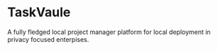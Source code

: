 # TaskVaule
A fully fledged local project manager platform for local deployment in privacy focused enterpises.
